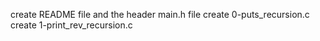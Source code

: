 
create README file and the header main.h file
create 0-puts_recursion.c
create 1-print_rev_recursion.c
